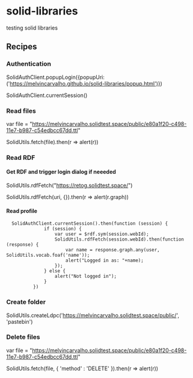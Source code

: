 # solid-libraries

testing solid libraries

## Recipes

### Authentication

SolidAuthClient.popupLogin({popupUri: ('https://melvincarvalho.github.io/solid-libraries/popup.html')})

SolidAuthClient.currentSession()

### Read files

var file = "https://melvincarvalho.solidtest.space/public/e80a1f20-c498-11e7-b987-c54edbcc67dd.ttl"

SolidUtils.fetch(file).then(r => alert(r))


### Read RDF

#### Get RDF and trigger login dialog if neeeded

SolidUtils.rdfFetch("https://retog.solidtest.space/")

SolidUtils.rdfFetch(uri, {}).then(r => alert(r.graph))

#### Read profile

```
  SolidAuthClient.currentSession().then(function (session) {
              if (session) {
                  var user = $rdf.sym(session.webId);
                  SolidUtils.rdfFetch(session.webId).then(function (response) {
                      var name = response.graph.any(user, SolidUtils.vocab.foaf('name'));
                      alert("Logged in as: "+name);
                  });
              } else {
                  alert("Not logged in");
              }
          })
```

### Create folder

SolidUtils.createLdpc('https://melvincarvalho.solidtest.space/public/', 'pastebin')


### Delete files

var file = "https://melvincarvalho.solidtest.space/public/e80a1f20-c498-11e7-b987-c54edbcc67dd.ttl"

SolidUtils.fetch(file, { 'method' : 'DELETE' }).then(r => alert(r))
